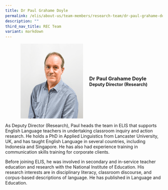 ```yaml
---
title: Dr Paul Grahame Doyle
permalink: /elis/about-us/team-members/research-team/dr-paul-grahame-doyle/
description: ""
third_nav_title: REC Team
variant: markdown
---
```

<div class="flex">
	<div class="imgCrop">
		<img src="/images/elis_photoshoot_paul.png" class="m-0"></div>
		<div class="flex-col">
		<h3 class="m-0"><strong>Dr Paul Grahame Doyle</strong></h3>
		<strong>Deputy Director (Research)</strong>
	</div>
	</div>

<style>
	.m-0 {
		margin: 0 !important;
	}
	.flex {
		display: flex;
		justify-content: center;
		align-items: center; 
		gap: 20px;
	flex-wrap:wrap;
	}
.imgCrop {
    width: 200px !important;
    aspect-ratio: 5/6;
	overflow: hidden;
}
	.flex-col {
		display: flex;
		flex-direction: column;
	}
</style>

		 
As Deputy Director (Research), Paul heads the team in ELIS that supports English Language teachers in undertaking classroom inquiry and action research. He holds a PhD in Applied Linguistics from Lancaster University, UK, and has taught English Language in several countries, including Indonesia and Singapore. He has also had experience training in communication skills training for corporate clients.

Before joining ELIS, he was involved in secondary and in-service teacher education and research with the National Institute of Education. His research interests are in disciplinary literacy, classroom discourse, and corpus-based descriptions of language. He has published in Language and Education.